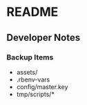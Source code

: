 # README

## Developer Notes

### Backup Items

- assets/
- .rbenv-vars
- config/master.key
- tmp/scripts/\*
